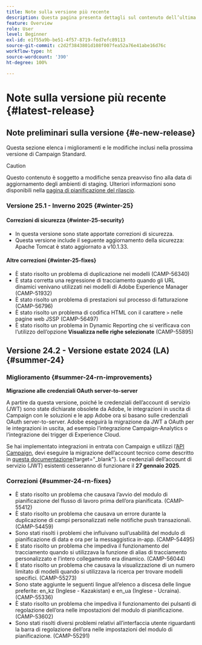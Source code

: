 ```yaml
---
title: Note sulla versione più recente
description: Questa pagina presenta dettagli sul contenuto dell’ultima versione Campaign Standard
feature: Overview
role: User
level: Beginner
exl-id: e1f55a9b-be51-4f57-8719-fed7efc89113
source-git-commit: c2d2f3843801d108f007fea52a76e41abe16d76c
workflow-type: ht
source-wordcount: '390'
ht-degree: 100%

---
```



# Note sulla versione più recente {#latest-release}

<!--
![Control Panel](assets/do-not-localize/cp-icon.png) **New Control Panel release**. [Learn more](https://experienceleague.adobe.com/docs/control-panel/using/release-notes.html){target="_blank"}.-->


## Note preliminari sulla versione {#e-new-release}

Questa sezione elenca i miglioramenti e le modifiche inclusi nella prossima versione di Campaign Standard.

>[!CAUTION]
>
>Questo contenuto è soggetto a modifiche senza preavviso fino alla data di aggiornamento degli ambienti di staging. Ulteriori informazioni sono disponibili nella [pagina di pianificazione del rilascio](../../rn/using/release-planning.md).

### Versione 25.1 - Inverno 2025 {#winter-25}

#### Correzioni di sicurezza {#winter-25-security}

* In questa versione sono state apportate correzioni di sicurezza.
* Questa versione include il seguente aggiornamento della sicurezza: Apache Tomcat è stato aggiornato a v10.1.33.

#### Altre correzioni {#winter-25-fixes}

* È stato risolto un problema di duplicazione nei modelli (CAMP-56340)
* È stata corretta una regressione di tracciamento quando gli URL dinamici venivano utilizzati nei modelli di Adobe Experience Manager (CAMP-51932)
* È stato risolto un problema di prestazioni sul processo di fatturazione (CAMP-56796)
* È stato risolto un problema di codifica HTML con il carattere `>` nelle pagine web JSSP (CAMP-56497)
* È stato risolto un problema in Dynamic Reporting che si verificava con l’utilizzo dell’opzione **Visualizza nelle righe selezionate** (CAMP-55895)


## Versione 24.2 - Versione estate 2024 (LA) {#summer-24}

### Miglioramento {#summer-24-rn-improvements}

**Migrazione alle credenziali OAuth server-to-server**

A partire da questa versione, poiché le credenziali dell’account di servizio (JWT) sono state dichiarate obsolete da Adobe, le integrazioni in uscita di Campaign con le soluzioni e le app Adobe ora si basano sulle credenziali OAuth server-to-server. Adobe eseguirà la migrazione da JWT a OAuth per le integrazioni in uscita, ad esempio l’integrazione Campaign-Analytics o l’integrazione dei trigger di Experience Cloud.

Se hai implementato integrazioni in entrata con Campaign e utilizzi l’[API Campaign](../../api/using/get-started-apis.md), devi eseguire la migrazione dell’account tecnico come descritto in [questa documentazione](https://developer.adobe.com/developer-console/docs/guides/authentication/ServerToServerAuthentication/migration/){target="_blank"}. Le credenziali dell’account di servizio (JWT) esistenti cesseranno di funzionare il **27 gennaio 2025**.

### Correzioni {#summer-24-rn-fixes}

* È stato risolto un problema che causava l’avvio del modulo di pianificazione del flusso di lavoro prima dell’ora pianificata. (CAMP-55412)
* È stato risolto un problema che causava un errore durante la duplicazione di campi personalizzati nelle notifiche push transazionali. (CAMP-54459)
* Sono stati risolti i problemi che influivano sull’usabilità del modulo di pianificazione di data e ora per la messaggistica in-app. (CAMP-54495)
* È stato risolto un problema che impediva il funzionamento del tracciamento quando si utilizzava la funzione di alias di tracciamento personalizzato e l’intero collegamento era dinamico. (CAMP-56044)
* È stato risolto un problema che causava la visualizzazione di un numero limitato di modelli quando si utilizzava la ricerca per trovare modelli specifici. (CAMP-55273)
* Sono state aggiunte le seguenti lingue all’elenco a discesa delle lingue preferite: en_kz (Inglese - Kazakistan) e en_ua (Inglese - Ucraina). (CAMP-55336)
* È stato risolto un problema che impediva il funzionamento dei pulsanti di regolazione dell’ora nelle impostazioni del modulo di pianificazione. (CAMP-53602)
* Sono stati risolti diversi problemi relativi all’interfaccia utente riguardanti la barra di regolazione dell’ora nelle impostazioni del modulo di pianificazione. (CAMP-55291)

